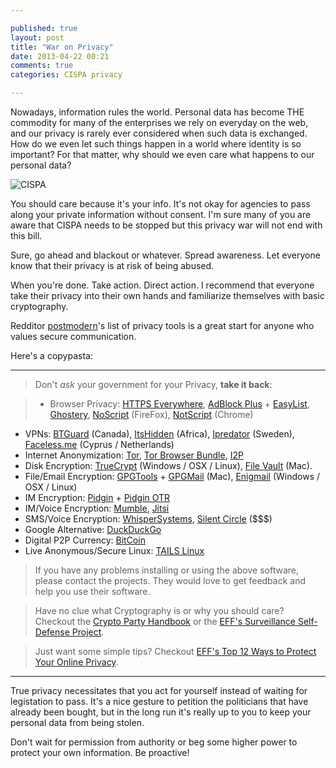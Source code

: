 ```yaml
---

published: true
layout: post
title: "War on Privacy"
date: 2013-04-22 00:21
comments: true
categories: CISPA privacy

---
```


Nowadays, information rules the world. Personal data has become THE commodity for many of the enterprises we rely on everyday on the web, and our privacy is rarely ever considered when such data is exchanged. How do we even let such things happen in a world where identity is so important? For that matter, why should we even care what happens to our personal data?

![CISPA](http://www.conservativedailynews.com/wp-content/uploads/2013/02/cispa-passes-house.jpg)

You should care because it's your info. It's not okay for agencies to pass along your private information without consent. I'm sure many of you are aware that CISPA needs to be stopped but this privacy war will not end with this bill.

Sure, go ahead and blackout or whatever. Spread awareness. Let everyone know that their privacy is at risk of being abused. 

When you're done. Take action. Direct action. I recommend that everyone take their privacy into their own hands and familiarize themselves with basic cryptography.

Redditor [postmodern](http://www.reddit.com/user/postmodern)'s list of privacy tools is a great start for anyone who values secure communication.

Here's a copypasta:


----------------------------------------

>Don't _ask_ your government for your Privacy, **take it back**:

>* Browser Privacy: [HTTPS Everywhere](https://www.eff.org/https-everywhere), [AdBlock Plus](http://adblockplus.org/en/firefox) + [EasyList](http://easylist.adblockplus.org/en/), [Ghostery](http://www.ghostery.com/), [NoScript](http://noscript.net/) (FireFox), [NotScript](https://chrome.google.com/webstore/detail/notscripts/odjhifogjcknibkahlpidmdajjpkkcfn?hl=en) (Chrome)
* VPNs: [BTGuard](http://btguard.com/) (Canada), [ItsHidden](http://www.itshidden.eu/) (Africa), [Ipredator](https://ipredator.se/) (Sweden), [Faceless.me](http://faceless.me/) (Cyprus / Netherlands)
* Internet Anonymization: [Tor](https://www.torproject.org/), [Tor Browser Bundle](https://www.torproject.org/projects/torbrowser.html.en), [I2P](http://i2p2.de/)
* Disk Encryption: [TrueCrypt](http://www.truecrypt.org/) (Windows / OSX / Linux), [File Vault](http://support.apple.com/kb/ht4790) (Mac).
* File/Email Encryption: [GPGTools](https://www.gpgtools.org/) + [GPGMail](https://www.gpgtools.org/gpgmail/index.html) (Mac),  [Enigmail](http://www.enigmail.net/home/index.php) (Windows / OSX / Linux)
* IM Encryption: [Pidgin](http://www.pidgin.im/) + [Pidgin OTR](http://www.cypherpunks.ca/otr/)
* IM/Voice Encryption: [Mumble](http://mumble.sourceforge.net/), [Jitsi](https://jitsi.org/)
* SMS/Voice Encryption: [WhisperSystems](http://www.whispersystems.org/), [Silent Circle](https://silentcircle.com/) ($$$)
* Google Alternative: [DuckDuckGo](https://duckduckgo.com/)
* Digital P2P Currency: [BitCoin](http://bitcoin.org/)
* Live Anonymous/Secure Linux: [TAILS Linux](https://tails.boum.org/)

>If you have any problems installing or using the above software, please contact the projects. They would love to get feedback and help you use their software.

>Have no clue what Cryptography is or why you should care? Checkout the
[Crypto Party Handbook](http://weise7.org/tmp/cryptobook-v1.1.pdf)
or the [EFF's Surveillance Self-Defense Project](https://ssd.eff.org/).

>Just want some simple tips? Checkout
[EFF's Top 12 Ways to Protect Your Online Privacy](https://www.eff.org/wp/effs-top-12-ways-protect-your-online-privacy).

----------------------------------------

True privacy necessitates that you act for yourself instead of waiting for legistation to pass. It's a nice gesture to petition the politicians that have already been bought, but in the long run it's really up to you to keep your personal data from being stolen.

Don't wait for permission from authority or beg some higher power to protect your own information. Be proactive! 
